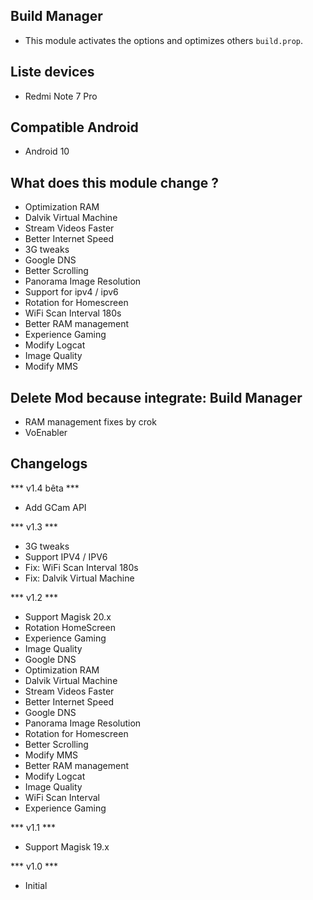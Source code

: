 ## Build Manager
* This module activates the options and optimizes others `build.prop`.

## Liste devices
* Redmi Note 7 Pro

## Compatible Android
* Android 10

## What does this module change ?
* Optimization RAM
* Dalvik Virtual Machine
* Stream Videos Faster
* Better Internet Speed
* 3G tweaks
* Google DNS
* Better Scrolling
* Panorama Image Resolution
* Support for ipv4 / ipv6
* Rotation for Homescreen
* WiFi Scan Interval 180s
* Better RAM management
* Experience Gaming
* Modify Logcat
* Image Quality
* Modify MMS 

## Delete Mod because integrate: Build Manager
* RAM management fixes by crok
* VoEnabler

## Changelogs
*** v1.4 bêta ***
* Add GCam API

*** v1.3 ***
* 3G tweaks
* Support IPV4 / IPV6
* Fix: WiFi Scan Interval 180s
* Fix: Dalvik Virtual Machine

*** v1.2 ***
* Support Magisk 20.x
* Rotation HomeScreen
* Experience Gaming
* Image Quality
* Google DNS
* Optimization RAM
* Dalvik Virtual Machine
* Stream Videos Faster
* Better Internet Speed
* Google DNS
* Panorama Image Resolution
* Rotation for Homescreen
* Better Scrolling
* Modify MMS
* Better RAM management
* Modify Logcat
* Image Quality
* WiFi Scan Interval
* Experience Gaming

*** v1.1 ***
* Support Magisk 19.x

*** v1.0 ***
* Initial